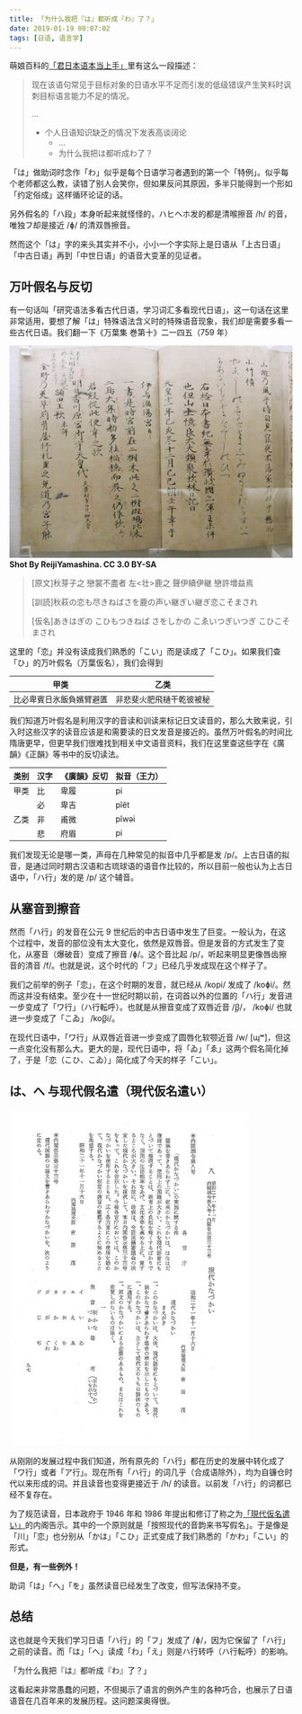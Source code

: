 ```yaml
---
title: 「为什么我把『は』都听成『わ』了？」
date: 2019-01-19 00:07:02
tags: [日语, 语言学]
---
```


萌娘百科的[「君日本语本当上手」](https://zh.moegirl.org/君日本语本当上手)里有这么一段描述：

> 现在该语句常见于目标对象的日语水平不足而引发的低级错误产生笑料时讽刺目标语言能力不足的情况。
>
> ...
>
> - 个人日语知识缺乏的情况下发表高谈阔论
>   - ...
>   - 为什么我把は都听成わ了？

「は」做助词时念作「わ」似乎是每个日语学习者遇到的第一个「特例」。似乎每个老师都这么教，读错了别人会笑你，但如果反问其原因，多半只能得到一个形如「约定俗成」这样循环论证的话。

另外假名的「ハ段」本身听起来就怪怪的，ハヒヘホ发的都是清喉擦音 /h/ 的音，唯独フ却是接近 /ɸ/ 的清双唇擦音。

然而这个「は」字的来头其实并不小，小小一个字实际上是日语从「上古日语」「中古日语」再到「中世日语」的语音大变革的见证者。

## 万叶假名与反切

有一句话叫「研究语法多看古代日语，学习词汇多看现代日语」，这一句话在这里非常适用，要想了解「は」特殊语法含义时的特殊语音现象，我们却是需要多看一些古代日语。我们翻一下《万葉集 巻第十》二一四五（759 年）

![genryaku-manyoushuu](/assets/images/genryaku-manyoushuu.jpg)
**Shot By ReijiYamashina. CC 3.0 BY-SA**

> [原文]秋芽子之 戀裳不盡者 左<壮>鹿之 聲伊續伊継 戀許増益焉 
>
> [訓読]秋萩の恋も尽きねばさを鹿の声い継ぎい継ぎ恋こそまされ 
>
> [仮名]あきはぎの こひもつきねば さをしかの こゑいつぎいつぎ こひこそまされ 

这里的「恋」并没有读成我们熟悉的「こい」而是读成了「こひ」。如果我们查「ひ」的万叶假名（万葉仮名），我们会得到

| 甲类                     | 乙类                     |
| ------------------------ | ------------------------ |
| 比必卑賓日氷飯負嬪臂避匱 | 非悲斐火肥飛樋干乾彼被秘 |

我们知道万叶假名是利用汉字的音读和训读来标记日文读音的，那么大致来说，引入时这些汉字的读音应该是和需要读的日文发音是接近的。虽然万叶假名的时间比隋唐更早，但更早我们很难找到相关中文语音资料，我们在这里查这些字在《廣韻》《正韻》等书中的反切读法。

| 类别 | 汉字 | 《廣韻》反切 | 拟音（王力） |
| ---- | ---- | ------------ | ------------ |
| 甲类 | 比   | 卑履         | pi           |
|      | 必   | 卑吉         | pĭĕt         |
| 乙类 | 非   | 甫微         | pĭwəi        |
|      | 悲   | 府眉         | pi           |

我们发现无论是哪一类，声母在几种常见的拟音中几乎都是发 /p/。上古日语的拟音，是通过同时期古汉语和古琉球语的语音作比较的，所以目前一般也认为上古日语中，「ハ行」发的是 /p/ 这个辅音。

## 从塞音到擦音

然而「ハ行」的发音在公元 9 世纪后的中古日语中发生了巨变。一般认为，在这个过程中，发音的部位没有太大变化，依然是双唇音。但是发音的方式发生了变化，从塞音（爆破音）变成了擦音 /ɸ/。这个音比起 /p/，听起来明显更像唇齿擦音的清音 /f/。也就是说，这个时代的「フ」已经几乎发成现在这个样子了。

我们之前举的例子「恋」，在这个时期的发音，就已经从 /kopi/ 发成了 /koɸi/。然而这并没有结束。至少在十一世纪时期以前，在词首以外的位置的「ハ行」发音进一步变成了「ワ行」（ハ行転呼）。也就是从擦音变成了双唇近音 /β̞/， /koɸi/ 也就进一步变成了「こゐ」  /koβ̞i/。

在现代日语中，「ワ行」从双唇近音进一步变成了圆唇化软颚近音 /w/ [ɰʷ]，但这一点变化没有那么大。更大的是，现代日语中，将「ゐ」「ゑ」这两个假名简化掉了，于是「恋（こひ、こゐ）」简化成了今天的样子「こい」。

## は、へ 与现代假名遣（現代仮名遣い）

![gendaikanazukai](/assets/images/gendaikanazukai.jpg)

从刚刚的发展过程中我们知道，所有原先的「ハ行」都在历史的发展中转化成了「ワ行」或者「ア行」。现在所有「ハ行」的词几乎（合成语除外），均为自镰仓时代以来形成的词。并且读音也变得更接近于 /h/ 的读音。以前发「ハ行」的词都已经不复存在。

为了规范读音，日本政府于 1946 年和 1986 年提出和修订了称之为[「現代仮名遣い」](http://www.mext.go.jp/b_menu/hakusho/nc/k19860701001/k19860701001.html)的内阁告示。其中的一个原则就是「按照现代的音韵来书写假名」。于是像是「川」「恋」也分别从「かは」「こひ」正式变成了我们熟悉的「かわ」「こい」的形式。

**但是，有一些例外！**

助词「は」「へ」「を」虽然读音已经发生了改变，但写法保持不变。

## 总结

这也就是今天我们学习日语「ハ行」的「フ」发成了 /ɸ/，因为它保留了「ハ行」之前的读音。而「は」「へ」读成「わ」「え」则是ハ行转呼（ハ行転呼）的影响。

「为什么我把『は』都听成『わ』了？」

这看起来非常愚蠢的问题，不但揭示了语言的例外产生的各种巧合，也展示了日语语音在几百年来的发展历程。这问题深奥得很。
